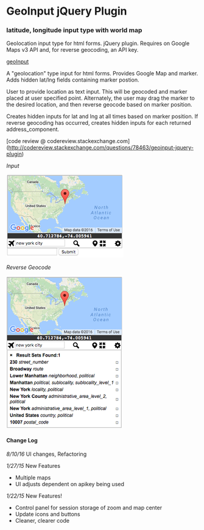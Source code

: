 # GeoInput jQuery Plugin
### latitude, longitude input type with world map
Geolocation input type for html forms. jQuery plugin. Requires on Google Maps v3 API and, for reverse geocoding, an API key.

[geoInput](http://dmgig.com/geoInput/)

A "geolocation" type input for html forms. Provides Google Map and marker. Adds hidden lat/lng fields containing marker postion.

User to provide location as text input. This will be geocoded and marker placed at user specified point. Alternately, the user may drag the marker to the desired location, and then reverse geocode based on marker position.

Creates hidden inputs for lat and lng at all times based on marker position. If reverse geocoding has occurred, creates hidden inputs for each returned address_component.

[code review @ codereview.stackexchange.com] (http://codereview.stackexchange.com/questions/78463/geoinput-jquery-plugin)

*Input*

![geoinput screencap](/geoinput_screencap.png)

*Reverse Geocode*

![geoinput during reverse geocode screencap](/geoinput_revgeo_screencap.png)

#### Change Log

_8/10/16_ UI changes, Refactoring

_1/27/15_ New Features
* Multiple maps
* UI adjusts dependent on apikey being used

_1/22/15_ New Features!
* Control panel for session storage of zoom and map center
* Update icons and buttons
* Cleaner, clearer code
